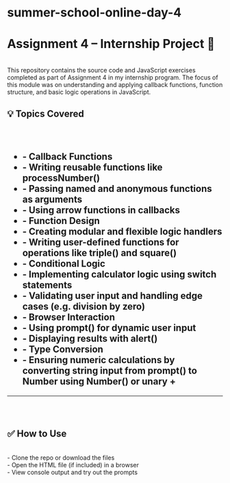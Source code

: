 # summer-school-online-day-4
<h1>Assignment 4 – Internship Project 🚀</h1><br>
This repository contains the source code and JavaScript exercises completed as part of Assignment 4 in my internship program. The focus of this module was on understanding and applying callback functions, function structure, and basic logic operations in JavaScript.
<br> 
<h2>💡 Topics Covered<h2><br>
  <ul> 
<li>- Callback Functions</li>
<li>- Writing reusable functions like processNumber()</li>
<li>- Passing named and anonymous functions as arguments</li>
<li>- Using arrow functions in callbacks</li>
<li>- Function Design</li>
<li>- Creating modular and flexible logic handlers</li>
<li>- Writing user-defined functions for operations like triple() and square()</li>
<li>- Conditional Logic</li>
<li>- Implementing calculator logic using switch statements</li>
<li>- Validating user input and handling edge cases (e.g. division by zero)</li>
<li>- Browser Interaction</li>
<li>- Using prompt() for dynamic user input</li>
<li>- Displaying results with alert()</li>
<li>- Type Conversion</li>
<li>- Ensuring numeric calculations by converting string input from prompt() to Number using Number() or unary +</li></ul>

<hr>
<br>
<h2>✅ How to Use</h2><br>
- Clone the repo or download the files<br>
- Open the HTML file (if included) in a browser<br>
- View console output and try out the prompts
